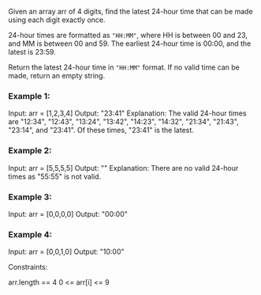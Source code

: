 Given an array arr of 4 digits, find the latest 24-hour time that can be made using each digit exactly once.

24-hour times are formatted as `"HH:MM"`, where HH is between 00 and 23, and MM is between 00 and 59. The earliest 24-hour time is 00:00, and the latest is 23:59.

Return the latest 24-hour time in `"HH:MM"` format.  If no valid time can be made, return an empty string.

 

### Example 1:

Input: arr = [1,2,3,4]
Output: "23:41"
Explanation: The valid 24-hour times are "12:34", "12:43", "13:24", "13:42", "14:23", "14:32", "21:34", "21:43", "23:14", and "23:41". Of these times, "23:41" is the latest.

### Example 2:

Input: arr = [5,5,5,5]
Output: ""
Explanation: There are no valid 24-hour times as "55:55" is not valid.
### Example 3:

Input: arr = [0,0,0,0]
Output: "00:00"
### Example 4:

Input: arr = [0,0,1,0]
Output: "10:00"
 

Constraints:

arr.length == 4
0 <= arr[i] <= 9
